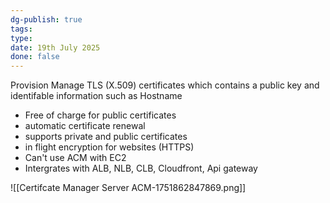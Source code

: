 ```yaml
---
dg-publish: true
tags: 
type: 
date: 19th July 2025
done: false
---
```


Provision Manage TLS (X.509) certificates which contains a public key and identifable information such as Hostname

- Free of charge for public certificates
- automatic certificate renewal
- supports private and public certificates
- in flight encryption for websites (HTTPS)
- Can't use ACM with EC2
- Intergrates with ALB, NLB, CLB, Cloudfront, Api gateway

![[Certifcate Manager Server ACM-1751862847869.png]]